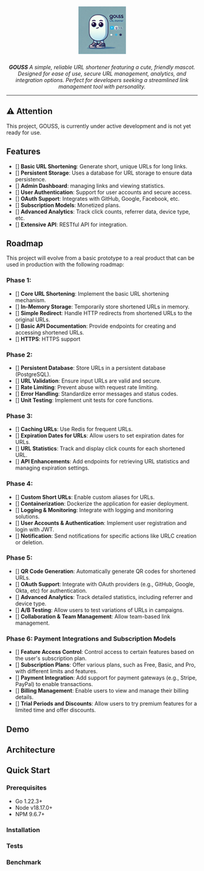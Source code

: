 <h1 align="center">
  <a href="https://github.com/fajarnugraha37/gouss">
    <picture>
      <img height="125" alt="GOUSS" src="https://raw.githubusercontent.com/fajarnugraha37/gouss/refs/heads/main/logo.webp">
    </picture>
  </a>
</h1>
<p align="center">
    <em><b>GOUSS</b> A simple, reliable URL shortener featuring a cute, friendly mascot. Designed for ease of use, secure URL management, analytics, and integration options. Perfect for developers seeking a streamlined link management tool with personality.
    </em>
</p>

---
## ⚠️ **Attention**

This project, GOUSS, is currently under active development and is not yet ready for use.

## Features

- [] **Basic URL Shortening**: Generate short, unique URLs for long links.
- [] **Persistent Storage**: Uses a database for URL storage to ensure data persistence.
- [] **Admin Dashboard**: managing links and viewing statistics.
- [] **User Authentication**: Support for user accounts and secure access.
- [] **OAuth Support**: Integrates with GitHub, Google, Facebook, etc.
- [] **Subscription Models**: Monetized plans.
- [] **Advanced Analytics**: Track click counts, referrer data, device type, etc.
- [] **Extensive API**: RESTful API for integration.

## Roadmap

This project will evolve from a basic prototype to a real product that can be used in production with the following roadmap:
### Phase 1:
- [] **Core URL Shortening**: Implement the basic URL shortening mechanism.
- [] **In-Memory Storage**: Temporarily store shortened URLs in memory.
- [] **Simple Redirect**: Handle HTTP redirects from shortened URLs to the original URLs.
- [] **Basic API Documentation**: Provide endpoints for creating and accessing shortened URLs.
- [] **HTTPS**: HTTPS support

### Phase 2:
- [] **Persistent Database**: Store URLs in a persistent database (PostgreSQL).
- [] **URL Validation**: Ensure input URLs are valid and secure.
- [] **Rate Limiting**: Prevent abuse with request rate limiting.
- [] **Error Handling**: Standardize error messages and status codes.
- [] **Unit Testing**: Implement unit tests for core functions.

### Phase 3:
- [] **Caching URLs**: Use Redis for frequent URLs.
- [] **Expiration Dates for URLs**: Allow users to set expiration dates for URLs.
- [] **URL Statistics**: Track and display click counts for each shortened URL.
- [] **API Enhancements**: Add endpoints for retrieving URL statistics and managing expiration settings.

### Phase 4:
- [] **Custom Short URLs**: Enable custom aliases for URLs.
- [] **Containerization**: Dockerize the application for easier deployment.
- [] **Logging & Monitoring**: Integrate with logging and monitoring solutions.
- [] **User Accounts & Authentication**: Implement user registration and login with JWT.
- [] **Notification**: Send notifications for specific actions like URLC creation or deletion.

### Phase 5:
- [] **QR Code Generation**: Automatically generate QR codes for shortened URLs.
- [] **OAuth Support**: Integrate with OAuth providers (e.g., GitHub, Google, Okta, etc) for authentication.
- [] **Advanced Analytics**: Track detailed statistics, including referrer and device type.
- [] **A/B Testing**: Allow users to test variations of URLs in campaigns.
- [] **Collaboration & Team Management**: Allow team-based link management.

### Phase 6: Payment Integrations and Subscription Models
- [] **Feature Access Control**: Control access to certain features based on the user's subscription plan.
- [] **Subscription Plans**: Offer various plans, such as Free, Basic, and Pro, with different limits and features.
- [] **Payment Integration**: Add support for payment gateways (e.g., Stripe, PayPal) to enable transactions.
- [] **Billing Management**: Enable users to view and manage their billing details.
- [] **Trial Periods and Discounts**: Allow users to try premium features for a limited time and offer discounts.

## Demo

## Architecture

## Quick Start

### Prerequisites
- Go 1.22.3+
- Node v18.17.0+
- NPM 9.6.7+

### Installation

### Tests

### Benchmark

